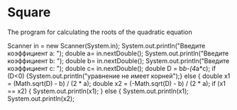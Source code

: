 # Square
 The program for calculating the roots of the quadratic equation
 
Scanner in = new Scanner(System.in);
        System.out.println("Введите коэффициент а: ");
        double a= in.nextDouble();
        System.out.println("Введите коэффициент b: ");
        double b= in.nextDouble();
        System.out.println("Введите коэффициент c: ");
        double c= in.nextDouble();
        double D = b*b-(4*a*c);
        if (D<0) {System.out.println("уравнение не имеет корней");}
        else {
            double x1 = (Math.sqrt(D) - b) / (2 * a);
            double x2 = (-Math.sqrt(D) - b) / (2 * a);
            if (x1 == x2) {
                System.out.println(x1);
            } else {
                System.out.println(x1);
                System.out.println(x2);

